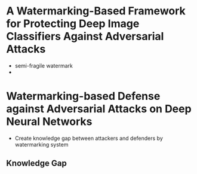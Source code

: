 # A Watermarking-Based Framework for Protecting Deep Image Classifiers Against Adversarial Attacks
- semi-fragile watermark
- 
# Watermarking-based Defense against Adversarial Attacks on Deep Neural Networks
- Create knowledge gap between attackers and defenders by watermarking system
## Knowledge Gap
